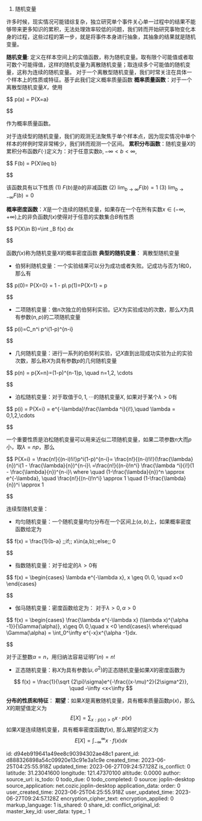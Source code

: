1. 随机变量

许多时候，现实情况可能错综复杂，独立研究单个事件关心单一过程中的结果不能够带来更多知识的累积，无法处理效率较低的问题，我们转而开始研究事物变化本身的过程，这些过程的第一步，就是将事件本身进行抽象，其抽象的结果就是随机变量。

**随机变量**: 定义在样本空间上的实值函数，称为随机变量。取有限个可能值或者取可数个可能得值，这样的随机变量为离散随机变量；取连续多个可能值的随机变量，这称为连续的随机变量。
对于一个离散型随机变量，我们时常关注在具体一个样本上的性质或特征。基于此我们定义概率质量函数
**概率质量函数**：对于一个离散型随机变量$X$，使用

$$
p(a) = P\{X=a\}

$$

作为概率质量函数。

对于连续型的随机变量，我们的观测无法聚焦于单个样本点，因为现实情况中单个样本的样例时常非常稀少，我们转而观测一个区间。
**累积分布函数**：随机变量$X$的累积分布函数$F(\cdot)$定义为：对于任意实数$b, -\infty <b<\infty$,

$$
F(b) = P\{X\leq b\}

$$

该函数具有以下性质
(1) $F(b)$是$b$的非减函数
(2) $\lim_{b\rightarrow \infty }F(b) = 1$
(3) $\lim_{b \rightarrow -\infty} F(b) = 0$

**概率密度函数**：$X$是一个连续的随机变量，如果存在一个在所有实数$x\in (-\infty, +\infty)$上的非负函数$f(x)$使得对于任意的实数集合$B$有性质

$$
P\{X\in B\}=\int _B f(x) dx

$$

函数$f(x)$称为随机变量$X$的概率密度函数
**典型的随机变量**：
离散型随机变量

- 伯努利随机变量：一个实验结果可以分为成功或者失败。记成功与否为1和0，那么有

$$
p(0)= P\{X=0\} = 1 - p\\
p(1)=P\{X=1\} = p

$$

- 二项随机变量：做$n$次独立的伯努利实验。记$X$为实验成功的次数，那么$X$为具有参数$(n,p)$的二项随机变量

$$
p(i)=C_n^i p^i(1-p)^{n-i}

$$

- 几何随机变量：进行一系列的伯努利实验，记$X$直到出现成功实验为止的实验次数，那么称$X$为具有参数$p$的几何随机变量

$$
p(n) = p\{X=n\}=(1-p)^{n-1}p, \quad n=1,2, \cdots

$$

- 泊松随机变量：对于取值于$0,1,\cdots$的随机变量$X$, 如果对于某个$\lambda \gt 0$有

$$
p(i) = P\{X=i\} = e^{-\lambda}\frac{\lambda ^i}{i!},\quad \lambda = 0,1,2,\cdots

$$

一个重要性质是泊松随机变量可以用来近似二项随机变量，如果二项参数$n$大而$p$小，取$\lambda = np$，那么

$$
P\{X=i\} = \frac{n!}{(n-i)!i!}p^i(1-p)^{n-i}= \frac{n!}{(n-i)!i!}(\frac{\lambda}{n})^i(1 - \frac{\lambda}{n})^{n-i}\\
=\frac{n!}{(n-i)!n^i} \frac{\lambda ^i}{i!}(1 - \frac{\lambda}{n})^{n-i}\\
where \quad (1-\frac{\lambda}{n})^n \approx e^{-\lambda}, 
\quad \frac{n!}{(n-i)!n^i} \approx 1 
\quad (1-\frac{\lambda}{n})^i \approx 1

$$

连续型随机变量：

- 均匀随机变量：一个随机变量均匀分布在一个区间上$(a,b)$上，如果概率密度函数给定为

$$
f(x) = \frac{1}{b-a} \;\;if\;\; x\in(a,b)\;\;else\;\; 0

$$

- 指数随机变量：对于给定的$\lambda > 0$有

$$
f(x) = \begin{cases}
\lambda e^{-\lambda x}, x \geq 0\\
0, \quad x<0
\end{cases}

$$

- 伽马随机变量：密度函数给定为： 对于$\lambda >0, \alpha >0$

$$
f(x) = \begin{cases}
\frac{\lambda e^{-\lambda x} (\lambda x)^{\alpha -1}}{\Gamma(\alpha)}, x\geq 0\\
0,\quad x <0
\end{cases}\\
where\quad \Gamma(\alpha) = \int_0^\infty e^{-x}x^{\alpha -1}dx. 

$$

对于正整数$\alpha = n$，用归纳法容易证明$\Gamma(n) = n!$

- 正态随机变量：称$X$为具有参数$(\mu, \sigma^2)$的正态随机变量如果$X$的密度函数为

$$
f(x) = \frac{1}{\sqrt {2\pi}\sigma}e^{-\frac{(x-\mu)^2}{2\sigma^2}}, \quad -\infty <x<\infty
$$

**分布的性质和特征**：
**期望**：如果$X$是离散随机变量，具有概率质量函数$p(x)$，那么$X$的期望值定义为
$$
E[X] = \sum_{x:p(x) >0}x \cdot p(x)
$$
如果$X$是连续随机变量，具有概率密度函数$f(x)$, 那么期望的定义为
$$
E[X] = \int_{-\infty}^{\infty} x\cdot f(x) dx
$$



id: d94eb919641a49ee8c90394302ae48c1
parent_id: d888326898a54c09920e13c91e3a1c9e
created_time: 2023-06-25T04:25:55.918Z
updated_time: 2023-06-27T09:24:57.128Z
is_conflict: 0
latitude: 31.23041600
longitude: 121.47370100
altitude: 0.0000
author: 
source_url: 
is_todo: 0
todo_due: 0
todo_completed: 0
source: joplin-desktop
source_application: net.cozic.joplin-desktop
application_data: 
order: 0
user_created_time: 2023-06-25T04:25:55.918Z
user_updated_time: 2023-06-27T09:24:57.128Z
encryption_cipher_text: 
encryption_applied: 0
markup_language: 1
is_shared: 0
share_id: 
conflict_original_id: 
master_key_id: 
user_data: 
type_: 1